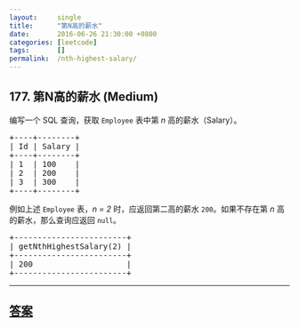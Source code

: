```yaml
---
layout:     single
title:      "第N高的薪水"
date:       2016-06-26 21:30:00 +0800
categories: [leetcode]
tags:       []
permalink:  /nth-highest-salary/
---
```


## 177. 第N高的薪水 (Medium)

<p>编写一个 SQL 查询，获取 <code>Employee</code> 表中第&nbsp;<em>n&nbsp;</em>高的薪水（Salary）。</p>

<pre>+----+--------+
| Id | Salary |
+----+--------+
| 1  | 100    |
| 2  | 200    |
| 3  | 300    |
+----+--------+
</pre>

<p>例如上述&nbsp;<code>Employee</code>&nbsp;表，<em>n = 2&nbsp;</em>时，应返回第二高的薪水&nbsp;<code>200</code>。如果不存在第&nbsp;<em>n&nbsp;</em>高的薪水，那么查询应返回&nbsp;<code>null</code>。</p>

<pre>+------------------------+
| getNthHighestSalary(2) |
+------------------------+
| 200                    |
+------------------------+
</pre>

---

## [答案](https://github.com/openset/leetcode/tree/master/problems/nth-highest-salary)
